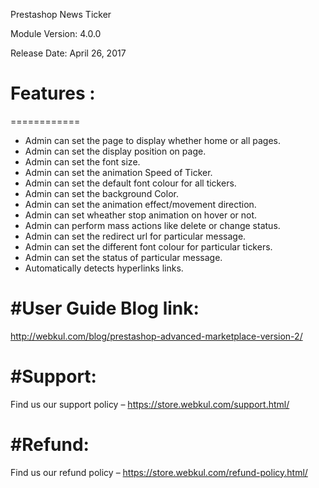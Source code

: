 Prestashop News Ticker

Module Version: 4.0.0

Release Date: April 26, 2017

# Features :
============

- Admin can set the page to display whether home or all pages.
- Admin can set the display position on page.
- Admin can set the font size.
- Admin can set the animation Speed of Ticker.
- Admin can set the default font colour for all tickers.
- Admin can set the background Color.
- Admin can set the animation effect/movement direction.
- Admin can set wheather stop animation on hover or not.
- Admin can perform mass actions like delete or change status.
- Admin can set the redirect url for particular message.
- Admin can set the different font colour for particular tickers.
- Admin can set the status of particular message.
- Automatically detects hyperlinks links.



#User Guide Blog link:
======================
http://webkul.com/blog/prestashop-advanced-marketplace-version-2/

#Support:
=========
Find us our support policy – https://store.webkul.com/support.html/

#Refund:
========
Find us our refund policy – https://store.webkul.com/refund-policy.html/
